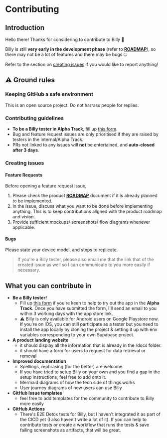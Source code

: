 # Contributing

## Introduction 

Hello there! Thanks for considering to contribute to Billy 💚

Billy is still **very early in the development phase** (refer to [**ROADMAP**](https://lyqht.github.io/Billy/docs/roadmap/checklist)), so there may not be a lot of features and there may be bugs 🤐

Refer to the section on [creating issues](#creating-issues) if you would like to report anything!

## ⚠️ Ground rules

### Keeping GitHub a safe environment

This is an open source project. Do not harrass people for replies.

### Contributing guidelines

- **To be a Billy tester in Alpha Track**, fill up [this form](https://forms.gle/wuPpNzA3qiM3jcJ87).
- Bug and feature request issues are only prioritised if they are raised by testers in the Internal/Alpha Track. 
- PRs not linked to any issues will **not** be entertained, and **auto-closed after 3 days**.

### Creating issues
#### Feature Requests

Before opening a feature request issue, 
1. Please check the product [**ROADMAP**](https://lyqht.github.io/Billy/docs/roadmap/checklist) document if it is already planned to be implemented.
2. In the issue, discuss what you want to be done before implementing anything. This is to keep contributions aligned with the product roadmap and vision. 
3. Provide sufficient mockups/ screenshots/ flow diagrams whenever applicable.

#### Bugs

Please state your device model, and steps to replicate.

> If you're a Billy tester, please also email me that the link that of the created issue as well so I can communicate to you more easily if necessary.

## What you can contribute in

- **Be a Billy tester!**
  - Fill up [this form](https://docs.google.com/forms/d/1jP9VCxjpFBRRw_SALLVOkBdoSCMZcnvOLw6zbZSyovs/edit) if you're keen to help to try out the app in the **Alpha Track**. Once you have submitted the form, I'll send an email to you within 3 working days with the app store link.
  - ⚠️ Billy is only available for Android users on Google Playstore now. If you're on iOS, you can still participate as a tester but you need to install the app locally by cloning the project & setting it up with env variables corresponding to your own Supabase project.
- **A product landing website**
  - it should display all the information that is already in the /docs folder.
  - it should have a form for users to request for data retrieval or removal
- **Improved documentation**
  - Spellings, rephrasing (for the better) are welcome.
  - If you have tried to setup Billy on your own and you find a gap in the setup instructions, feel free to add onto it.
  - Mermaid diagrams of how the tech side of things works
  - User journey diagrams of how users can use Billy
- **GitHub Issue templates**
  - feel free to add templates for the community to contribute to Billy more easily
- **GitHub Actions**
  - There's E2E Detox tests for Billy, but I haven't integrated it as part of the CICD yet (I also haven't write a lot of it). If you can help to contribute tests or create a workflow that runs the tests & save failing screenshots as artifacts, that will be great.

